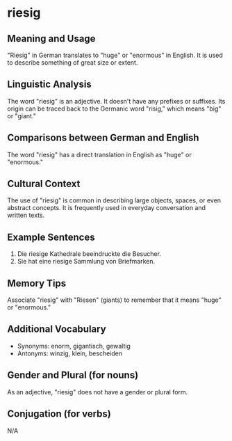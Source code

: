 # riesig
## Meaning and Usage
"Riesig" in German translates to "huge" or "enormous" in English. It is used to describe something of great size or extent.

## Linguistic Analysis
The word "riesig" is an adjective. It doesn't have any prefixes or suffixes. Its origin can be traced back to the Germanic word "risig," which means "big" or "giant."

## Comparisons between German and English
The word "riesig" has a direct translation in English as "huge" or "enormous."

## Cultural Context
The use of "riesig" is common in describing large objects, spaces, or even abstract concepts. It is frequently used in everyday conversation and written texts.

## Example Sentences
1. Die riesige Kathedrale beeindruckte die Besucher.
2. Sie hat eine riesige Sammlung von Briefmarken.

## Memory Tips
Associate "riesig" with "Riesen" (giants) to remember that it means "huge" or "enormous."

## Additional Vocabulary
- Synonyms: enorm, gigantisch, gewaltig
- Antonyms: winzig, klein, bescheiden

## Gender and Plural (for nouns)
As an adjective, "riesig" does not have a gender or plural form.

## Conjugation (for verbs)
N/A